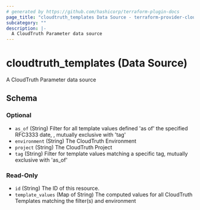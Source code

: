```yaml
---
# generated by https://github.com/hashicorp/terraform-plugin-docs
page_title: "cloudtruth_templates Data Source - terraform-provider-cloudtruth"
subcategory: ""
description: |-
  A CloudTruth Parameter data source
---
```


# cloudtruth_templates (Data Source)

A CloudTruth Parameter data source



<!-- schema generated by tfplugindocs -->
## Schema

### Optional

- `as_of` (String) Filter for all template values defined 'as of' the specified RFC3333 date, , mutually exclusive with 'tag'
- `environment` (String) The CloudTruth Environment
- `project` (String) The CloudTruth Project
- `tag` (String) Filter for template values matching a specific tag, mutually exclusive with 'as_of'

### Read-Only

- `id` (String) The ID of this resource.
- `template_values` (Map of String) The computed values for all CloudTruth Templates matching the filter(s) and environment


